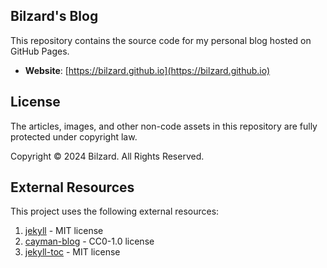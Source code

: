 ## Bilzard's Blog

This repository contains the source code for my personal blog hosted on GitHub Pages.

- **Website**: [https://bilzard.github.io](https://bilzard.github.io)

## License

The articles, images, and other non-code assets in this repository are fully protected under copyright law.

Copyright © 2024 Bilzard. All Rights Reserved.

## External Resources

This project uses the following external resources:

1. [jekyll](https://github.com/jekyll/jekyll) - MIT license
1. [cayman-blog](https://github.com/lorepirri/cayman-blog) - CC0-1.0 license
1. [jekyll-toc](https://github.com/allejo/jekyll-toc) - MIT license